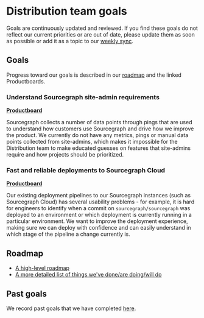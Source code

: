 # Distribution team goals

Goals are continuously updated and reviewed. If you find these goals do not reflect our current priorities or are out of date, please update them as soon as possible or add it as a topic to our [weekly sync](../../../engineering/distribution/recurring_processes.md#weekly-distribution-team-sync).

## Goals

Progress toward our goals is described in our [roadmap](#roadmap) and the linked Productboards.

### Understand Sourcegraph site-admin requirements

**[Productboard](https://sourcegraph.productboard.com/feature-board/2612407-fy2022-roadmap-distribution/features/7253378/detail/expanded)**

Sourcegraph collects a number of data points through pings that are used to understand how customers use Sourcegraph and drive how we improve the product. We currently do not have any metrics, pings or manual data points collected from site-admins, which makes it impossible for the Distribution team to make educated guesses on features that site-admins require and how projects should be prioritized.

### Fast and reliable deployments to Sourcegraph Cloud

**[Productboard](https://sourcegraph.productboard.com/feature-board/2612407-fy2022-roadmap-distribution/features/7274917/detail/expanded)**

Our existing deployment pipelines to our Sourcegraph instances (such as Sourcegraph Cloud) has several usability problems - for example, it is hard for engineers to identify when a commit on `sourcegraph/sourcegraph` was deployed to an environment or which deployment is currently running in a particular environment. We want to improve the deployment experience, making sure we can deploy with confidence and can easily understand in which stage of the pipeline a change currently is.

## Roadmap

- [A high-level roadmap](https://sourcegraph.productboard.com/roadmap/2612216-fy2022-r-o-distribution)
- [A more detailed list of things we've done/are doing/will do](https://sourcegraph.productboard.com/feature-board/2925635-distribution)

## Past goals

We record past goals that we have completed [here](../../../engineering/distribution/goals_completed.md).
